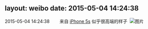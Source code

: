 layout: weibo
date: 2015-05-04 14:24:38
---
2015-05-04 14:24:38  &nbsp;&nbsp;&nbsp;&nbsp;&nbsp;&nbsp; 来自 <a href="sinaweibo://customweibosource" rel="nofollow">iPhone 5s</a>
似乎很高端的样子 ​​​
![图片](https://ww3.sinaimg.cn/large/6d2a6003jw1ers79ene8sj20hs0dcn01.jpg)
